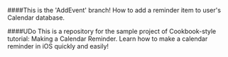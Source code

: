 ####This is the 'AddEvent' branch!
How to add a reminder item to user's Calendar database.

####UDo
This is a repository for the sample project of Cookbook-style tutorial: Making a Calendar Reminder. Learn how to make a calendar reminder in iOS quickly and easily!